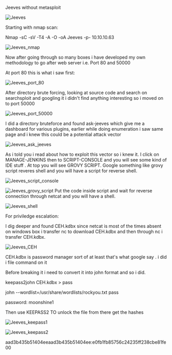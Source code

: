 Jeeves without metasploit

![Jeeves](https://user-images.githubusercontent.com/55708909/91626861-45b23e00-e9d0-11ea-9ed9-bb7927eeca59.png)

Starting with nmap scan:

Nmap -sC -sV -T4 -A -O -oA Jeeves -p- 10.10.10.63

![Jeeves_nmap](https://user-images.githubusercontent.com/55708909/91626976-6202aa80-e9d1-11ea-88fb-bd4ce9ca1566.png)

Now after going through so many boxes i have developed my own methodology to go after web server i.e. Port 80 and 50000

At port 80 this is what i saw first:

![Jeeves_port_80](https://user-images.githubusercontent.com/55708909/91627048-fc62ee00-e9d1-11ea-97ed-9fa4c26dd8a4.png)

After directory brute forcing, looking at source code and search on searchsploit and googling it i didn't find anything interesting so i moved on to port 50000

![Jeeves_port_50000](https://user-images.githubusercontent.com/55708909/91627086-624f7580-e9d2-11ea-9cdb-7473a68232e4.png)

I did a directory bruteforce and found ask-jeeves which give me a dashboard for various plugins, earlier while doing enumeration i saw same page and i knew this could be a potential attack vector

![Jeeves_ask_jeeves](https://user-images.githubusercontent.com/55708909/91627152-f7526e80-e9d2-11ea-8720-0e13ead030db.png)

As i told you i read about how to exploit this vector so i knew it. I click on MANAGE-JENKINS then to SCRIPT-CONSOLE and you will see some kind of IDE stuff . At top you will see GROVY SCRIPT. Google something like grovy script reveres shell and you will have a script for reverse shell.

![Jeeves_script_console](https://user-images.githubusercontent.com/55708909/91627252-cde61280-e9d3-11ea-9f61-d916aad67ab4.png)

![Jeeves_grovy_script](https://user-images.githubusercontent.com/55708909/91627283-0259ce80-e9d4-11ea-8d8f-c89674140d45.png)
Put the code inside script and wait for reverse connection through netcat and you will have a shell.

![Jeeves_shell](https://user-images.githubusercontent.com/55708909/91627420-cd01b080-e9d4-11ea-96b7-532ab46fcd4d.png)

For priviledge escalation:

I dig deeper and found CEH.kdbx since netcat is most of the times absent on windows box i transfer nc to download CEH.kdbx and then through nc i transfer CEH.kdbx.

![Jeeves_CEH](https://user-images.githubusercontent.com/55708909/91627554-d0496c00-e9d5-11ea-8307-71741340636c.png)


CEH.kdbx is password manager sort of at least that's what google say . i did i file command on it

Before breaking it i need to convert it into john format and so i did. 

keepass2john CEH.kdbx > pass

john --wordlist=/usr/share/wordlists/rockyou.txt  pass 

password: moonshine1

Then use KEEPASS2 TO unlock the file from there get the hashes 

![Jeeves_keepass1](https://user-images.githubusercontent.com/55708909/91628327-2de0b700-e9dc-11ea-8a6d-46370546b41c.png)

![Jeeves_keepass2](https://user-images.githubusercontent.com/55708909/91628330-346f2e80-e9dc-11ea-9e88-b79a3b8b1aba.png)

aad3b435b51404eeaad3b435b51404ee:e0fb1fb85756c24235ff238cbe81fe00


